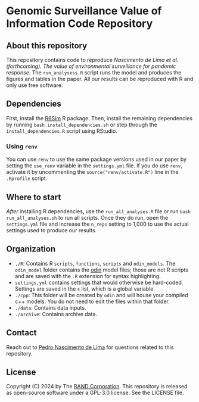 # Genomic Surveillance Value of Information Code Repository

## About this repository

This repository contains code to reproduce *Nascimento de Lima et al. (forthcoming). The value of environmental surveillance for pandemic response*. The `run_analysess.R` script runs the model and produces the figures and tables in the paper. All our results can be reproduced with R and only use free software.

## Dependencies

First, install the [R6Sim](https://github.com/randcorporation/R6Sim/) R package. Then, install the remaining dependencies by running `bash install_dependencies.sh` or step through the `install_dependencies.R` script using RStudio.

### Using `renv`
You can use `renv` to use the same package versions used in our paper by setting the `use_renv` variable in the `settings.yml` file. If you do use `renv`, activate it by uncommenting the `source("renv/activate.R")` line in the `.Rprofile` script.

## Where to start

*After* installing R dependencies, use the `run_all_analyses.R` file or run `bash run_all_analyses.sh` to run all scripts. Once they do run, open the `settings.yml` file and increase the `n_reps` setting to 1,000 to use the actual settings used to produce our results.

## Organization

- `./R`: Contains R `scripts`, `functions`, `scripts` and `odin_models`. The `odin_model` folder contains the [odin](https://mrc-ide.github.io/odin/index.html) model files; those are not R scripts and are saved with the `.R` extension for syntax highlighting.
- `settings.yml` contains settings that would otherwise be hard-coded. Settings are saved in the `s` list, which is a global variable.
- `./cpp`: This folder will be created by `odin` and will house your compiled c++ models. You do not need to edit the files within that folder.
- `./data`: Contains data inputs.
- `./archive`: Contains archive data.

## Contact

Reach out to [Pedro Nascimento de Lima](https://www.rand.org/about/people/l/lima_pedro_nascimento_de.html) for
questions related to this repository.

## License

Copyright (C) 2024 by The [RAND Corporation](https://www.rand.org). This
repository is released as open-source software under a GPL-3.0 license.
See the LICENSE file.
